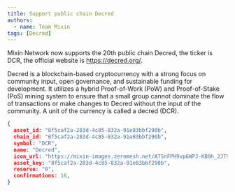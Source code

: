 ```yaml
---
title: Support public chain Decred
authors:  
  - name: Team Mixin
tags: [Decred]
---
```


Mixin Network now supports the 20th public chain Decred, the ticker is DCR, the official website is <https://decred.org/>.

Decred is a blockchain-based cryptocurrency with a strong focus on community input, open governance, and sustainable funding for development. It utilizes a hybrid Proof-of-Work (PoW) and Proof-of-Stake (PoS) mining system to ensure that a small group cannot dominate the flow of transactions or make changes to Decred without the input of the community. A unit of the currency is called a decred (DCR).



```json
{
  asset_id: "8f5caf2a-283d-4c85-832a-91e83bbf290b",
  chain_id: "8f5caf2a-283d-4c85-832a-91e83bbf290b",
  symbol: "DCR",
  name: "Decred",
  icon_url: "https://mixin-images.zeromesh.net/ATSnFPH9vp6WPJ-KB9h_2JT93519YUPBbbbgAbPJBStlF3tFkP70iiZqDGi8ha-LssoqHMdRItF2_Un4FbglYMI=s128";;,
  asset_key: "8f5caf2a-283d-4c85-832a-91e83bbf290b",
  reserve: "0",
  confirmations: 16,
}
```
